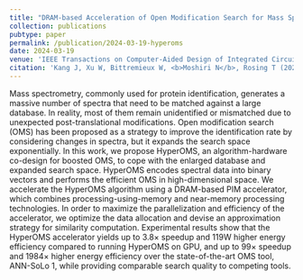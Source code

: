 ```yaml
---
title: "DRAM-based Acceleration of Open Modification Search for Mass Spectrometry-based Proteomics"
collection: publications
pubtype: paper
permalink: /publication/2024-03-19-hyperoms
date: 2024-03-19
venue: 'IEEE Transactions on Computer-Aided Design of Integrated Circuits and Systems'
citation: 'Kang J, Xu W, Bittremieux W, <b>Moshiri N</b>, Rosing T (2024). "DRAM-based Acceleration of Open Modification Search for Mass Spectrometry-based Proteomics." <i>IEEE Transactions on Computer-Aided Design of Integrated Circuits and Systems</i>. In Press. <a href="https://doi.org/10.1109/TCAD.2024.3382842" target="_blank">doi:10.1109/TCAD.2024.3382842</a>.'
---
```

Mass spectrometry, commonly used for protein identification, generates a massive number of spectra that need to be matched against a large database. In reality, most of them remain unidentified or mismatched due to unexpected post-translational modifications. Open modification search (OMS) has been proposed as a strategy to improve the identification rate by considering changes in spectra, but it expands the search space exponentially. In this work, we propose HyperOMS, an algorithm-hardware co-design for boosted OMS, to cope with the enlarged database and expanded search space. HyperOMS encodes spectral data into binary vectors and performs the efficient OMS in high-dimensional space. We accelerate the HyperOMS algorithm using a DRAM-based PIM accelerator, which combines processing-using-memory and near-memory processing technologies. In order to maximize the parallelization and efficiency of the accelerator, we optimize the data allocation and devise an approximation strategy for similarity computation. Experimental results show that the HyperOMS accelerator yields up to 3.8× speedup and 119W higher energy efficiency compared to running HyperOMS on GPU, and up to 99× speedup and 1984× higher energy efficiency over the state-of-the-art OMS tool, ANN-SoLo 1, while providing comparable search quality to competing tools.

